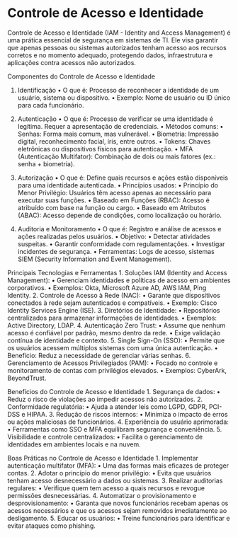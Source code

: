 # Controle de Acesso e Identidade

Controle de Acesso e Identidade (IAM - Identity and Access Management) é uma prática essencial de segurança em sistemas de TI. Ele visa garantir que apenas pessoas ou sistemas autorizados tenham acesso aos recursos corretos e no momento adequado, protegendo dados, infraestrutura e aplicações contra acessos não autorizados.

Componentes do Controle de Acesso e Identidade

1. Identificação
	•	O que é: Processo de reconhecer a identidade de um usuário, sistema ou dispositivo.
	•	Exemplo: Nome de usuário ou ID único para cada funcionário.

2. Autenticação
	•	O que é: Processo de verificar se uma identidade é legítima. Requer a apresentação de credenciais.
	•	Métodos comuns:
	•	Senhas: Forma mais comum, mas vulnerável.
	•	Biometria: Impressão digital, reconhecimento facial, íris, entre outros.
	•	Tokens: Chaves eletrônicas ou dispositivos físicos para autenticação.
	•	MFA (Autenticação Multifator): Combinação de dois ou mais fatores (ex.: senha + biometria).

3. Autorização
	•	O que é: Define quais recursos e ações estão disponíveis para uma identidade autenticada.
	•	Princípios usados:
	•	Princípio do Menor Privilégio: Usuários têm acesso apenas ao necessário para executar suas funções.
	•	Baseado em Funções (RBAC): Acesso é atribuído com base na função ou cargo.
	•	Baseado em Atributos (ABAC): Acesso depende de condições, como localização ou horário.

4. Auditoria e Monitoramento
	•	O que é: Registro e análise de acessos e ações realizadas pelos usuários.
	•	Objetivo:
	•	Detectar atividades suspeitas.
	•	Garantir conformidade com regulamentações.
	•	Investigar incidentes de segurança.
	•	Ferramentas: Logs de acesso, sistemas SIEM (Security Information and Event Management).

Principais Tecnologias e Ferramentas
	1.	Soluções IAM (Identity and Access Management):
	•	Gerenciam identidades e políticas de acesso em ambientes corporativos.
	•	Exemplos: Okta, Microsoft Azure AD, AWS IAM, Ping Identity.
	2.	Controle de Acesso à Rede (NAC):
	•	Garante que dispositivos conectados à rede sejam autenticados e compatíveis.
	•	Exemplo: Cisco Identity Services Engine (ISE).
	3.	Diretórios de Identidade:
	•	Repositórios centralizados para armazenar informações de identidades.
	•	Exemplos: Active Directory, LDAP.
	4.	Autenticação Zero Trust:
	•	Assume que nenhum acesso é confiável por padrão, mesmo dentro da rede.
	•	Exige validação contínua de identidade e contexto.
	5.	Single Sign-On (SSO):
	•	Permite que os usuários acessem múltiplos sistemas com uma única autenticação.
	•	Benefício: Reduz a necessidade de gerenciar várias senhas.
	6.	Gerenciamento de Acessos Privilegiados (PAM):
	•	Focado no controle e monitoramento de contas com privilégios elevados.
	•	Exemplos: CyberArk, BeyondTrust.

Benefícios do Controle de Acesso e Identidade
	1.	Segurança de dados:
	•	Reduz o risco de violações ao impedir acessos não autorizados.
	2.	Conformidade regulatória:
	•	Ajuda a atender leis como LGPD, GDPR, PCI-DSS e HIPAA.
	3.	Redução de riscos internos:
	•	Minimiza o impacto de erros ou ações maliciosas de funcionários.
	4.	Experiência do usuário aprimorada:
	•	Ferramentas como SSO e MFA equilibram segurança e conveniência.
	5.	Visibilidade e controle centralizados:
	•	Facilita o gerenciamento de identidades em ambientes locais e na nuvem.

Boas Práticas no Controle de Acesso e Identidade
	1.	Implementar autenticação multifator (MFA):
	•	Uma das formas mais eficazes de proteger contas.
	2.	Adotar o princípio do menor privilégio:
	•	Evita que usuários tenham acesso desnecessário a dados ou sistemas.
	3.	Realizar auditorias regulares:
	•	Verifique quem tem acesso a quais recursos e revogue permissões desnecessárias.
	4.	Automatizar o provisionamento e desprovisionamento:
	•	Garanta que novos funcionários recebam apenas os acessos necessários e que os acessos sejam removidos imediatamente ao desligamento.
	5.	Educar os usuários:
	•	Treine funcionários para identificar e evitar ataques como phishing.